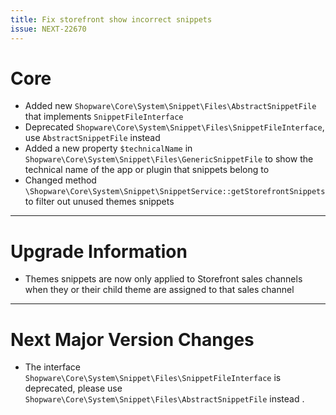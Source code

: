 ```yaml
---
title: Fix storefront show incorrect snippets
issue: NEXT-22670
---
```

# Core
* Added new `Shopware\Core\System\Snippet\Files\AbstractSnippetFile` that implements `SnippetFileInterface`
* Deprecated `Shopware\Core\System\Snippet\Files\SnippetFileInterface`, use `AbstractSnippetFile` instead
* Added a new property `$technicalName` in `Shopware\Core\System\Snippet\Files\GenericSnippetFile` to show the technical name of the app or plugin that snippets belong to
* Changed method `\Shopware\Core\System\Snippet\SnippetService::getStorefrontSnippets` to filter out unused themes snippets
___
# Upgrade Information
* Themes snippets are now only applied to Storefront sales channels when they or their child theme are assigned to that sales channel
___
# Next Major Version Changes
* The interface `Shopware\Core\System\Snippet\Files\SnippetFileInterface` is deprecated, please use `Shopware\Core\System\Snippet\Files\AbstractSnippetFile` instead .

